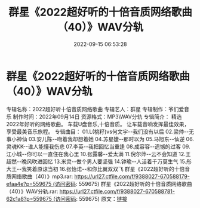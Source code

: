 ﻿---
title: 群星《2022超好听的十倍音质网络歌曲（40）》WAV分轨
date: 2022-09-15 06:53:28
categories: WAV车载音乐、镜像
tags: 华语中文
---
# 群星《2022超好听的十倍音质网络歌曲（40）》WAV分轨

专辑名称：2022超好听十倍音质网络歌曲
专辑艺人：群星
专辑制作：爷们爱音乐
制作时间：2022年09月14日
资源格式：MP3\WAV分轨
专辑简介：
精选2022年好听的网络歌曲。
车载U盘音乐,十倍音质。
让车载音响发挥最佳效果，享受最美音乐旅程。
专辑曲目：
01.L(桃籽)vs何文宇--我们没有以后
02.梁帅--无事小神仙
03.安儿陈--吻着我却想着她
04.苏星婕--那时以为
05.马旭东--仙逆
06.灵魂KK--谁人能懂我伤悲
07.李英--我把回忆当重逢
08.成容容--遗憾的过客
09.江小城--你可以一直住在我心里
10.张露馨--爱太满
11.倪尔萍--云不会知道
12.王超然--晚风吹进回忆
13.米灵--做个男人要坚强
14.钟瑜--人活着千万莫生气
15.彤大王--我笑着原谅当初
16.张怡诺--和你比翼双双飞
群星《2022超好听的十倍音质网络歌曲（40）》mp3.rar: https://url27.ctfile.com/f/9388027-670588179-efaa4e?p=559675 (访问密码:
559675)
群星《2022超好听的十倍音质网络歌曲（40）》WAV分轨.rar: https://url27.ctfile.com/f/9388027-670588781-62c1a8?p=559675 (访问密码:
559675)
原文：[链接](https://blog.sina.com.cn/s/blog_1647c7e7601030zf3.html)